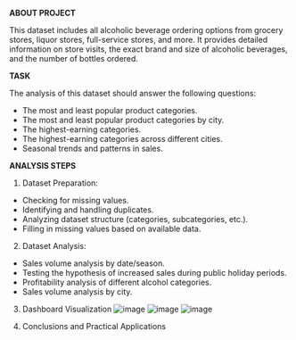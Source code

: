 **ABOUT PROJECT**

This dataset includes all alcoholic beverage ordering options from grocery stores, liquor stores, full-service stores, and more. It provides detailed information on store visits, the exact brand and size of alcoholic beverages, and the number of bottles ordered.


**TASK**

The analysis of this dataset should answer the following questions:
- The most and least popular product categories.
- The most and least popular product categories by city.
- The highest-earning categories.
- The highest-earning categories across different cities.
- Seasonal trends and patterns in sales.


**ANALYSIS STEPS** 

1. Dataset Preparation:
- Checking for missing values.
- Identifying and handling duplicates.
- Analyzing dataset structure (categories, subcategories, etc.).
- Filling in missing values based on available data.
2. Dataset Analysis:
- Sales volume analysis by date/season.
- Testing the hypothesis of increased sales during public holiday periods.
- Profitability analysis of different alcohol categories.
- Sales volume analysis by city.
3. Dashboard Visualization
  ![image](https://github.com/user-attachments/assets/2eb3903f-5461-4eb8-9d7d-aba7ec262f24)
  ![image](https://github.com/user-attachments/assets/1b35f87f-7bdd-4621-8044-22b282bfeb7d)
  ![image](https://github.com/user-attachments/assets/d82c1d58-88c3-4598-a537-80caf6cd67c5)


4. Conclusions and Practical Applications
